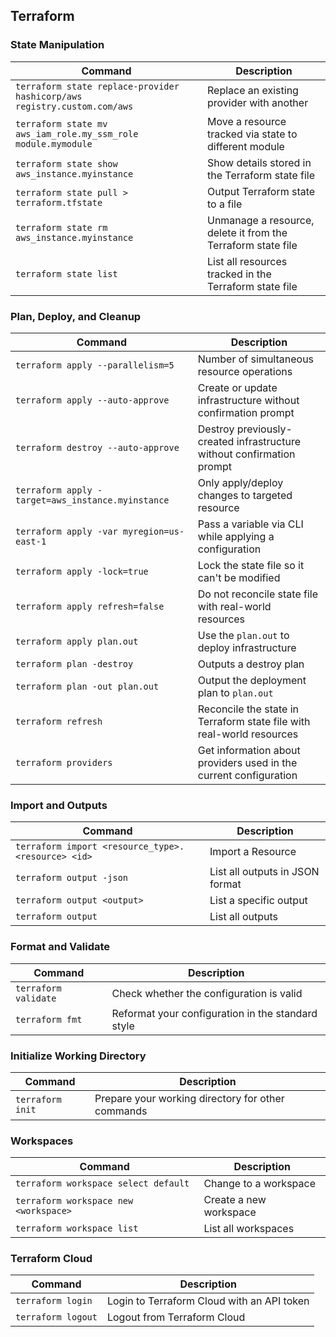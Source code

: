 ## **Terraform**


### **State Manipulation**
| Command                                        | Description                                                |
|------------------------------------------------|------------------------------------------------------------|
| `terraform state replace-provider hashicorp/aws registry.custom.com/aws` | Replace an existing provider with another   |
| `terraform state mv aws_iam_role.my_ssm_role module.mymodule` | Move a resource tracked via state to different module |
| `terraform state show aws_instance.myinstance`  | Show details stored in the Terraform state file             |
| `terraform state pull > terraform.tfstate`      | Output Terraform state to a file                            |
| `terraform state rm aws_instance.myinstance`    | Unmanage a resource, delete it from the Terraform state file |
| `terraform state list`                         | List all resources tracked in the Terraform state file      |


### **Plan, Deploy, and Cleanup**
| Command                                        | Description                                                |
|------------------------------------------------|------------------------------------------------------------|
| `terraform apply --parallelism=5`              | Number of simultaneous resource operations                  |
| `terraform apply --auto-approve`               | Create or update infrastructure without confirmation prompt |
| `terraform destroy --auto-approve`             | Destroy previously-created infrastructure without confirmation prompt |
| `terraform apply -target=aws_instance.myinstance`| Only apply/deploy changes to targeted resource             |
| `terraform apply -var myregion=us-east-1`      | Pass a variable via CLI while applying a configuration       |
| `terraform apply -lock=true`                   | Lock the state file so it can't be modified                 |
| `terraform apply refresh=false`                | Do not reconcile state file with real-world resources        |
| `terraform apply plan.out`                     | Use the `plan.out` to deploy infrastructure                 |
| `terraform plan -destroy`                      | Outputs a destroy plan                                      |
| `terraform plan -out plan.out`                 | Output the deployment plan to `plan.out`                    |
| `terraform refresh`                            | Reconcile the state in Terraform state file with real-world resources |
| `terraform providers`                          | Get information about providers used in the current configuration |


### **Import and Outputs**
| Command                                        | Description                                                |
|------------------------------------------------|------------------------------------------------------------|
| `terraform import <resource_type>.<resource> <id>` | Import a Resource                                      |
| `terraform output -json`                       | List all outputs in JSON format                            |
| `terraform output <output>`                    | List a specific output                                     |
| `terraform output`                             | List all outputs                                           |



### **Format and Validate**
| Command               | Description                                            |
|-----------------------|--------------------------------------------------------|
| `terraform validate`   | Check whether the configuration is valid               |
| `terraform fmt`        | Reformat your configuration in the standard style      |



### **Initialize Working Directory**
| Command               | Description                                            |
|-----------------------|--------------------------------------------------------|
| `terraform init`       | Prepare your working directory for other commands      |


### **Workspaces**
| Command                                        | Description                                                |
|------------------------------------------------|------------------------------------------------------------|
| `terraform workspace select default`           | Change to a workspace                                       |
| `terraform workspace new <workspace>`          | Create a new workspace                                      |
| `terraform workspace list`                     | List all workspaces                                         |



### **Terraform Cloud**
| Command                                        | Description                                                |
|------------------------------------------------|------------------------------------------------------------|
| `terraform login`                              | Login to Terraform Cloud with an API token                  |
| `terraform logout`                             | Logout from Terraform Cloud                                 |
